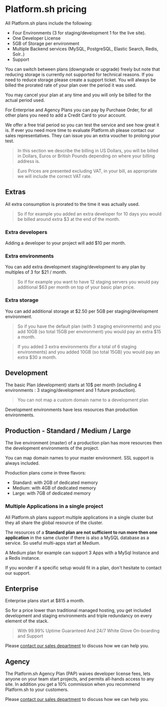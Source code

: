 # Platform.sh pricing

All Platform.sh plans include the following:

* Four Environments (3 for staging/development 1 for the live site).
* One Developer License
* 5GB of Storage per environment
* Multiple Backend services (MySQL, PostgreSQL, Elastic Search, Redis, Solr..)
* Support

You can switch between plans (downgrade or upgrade) freely but note that
reducing storage is currently not supported for technical reasons. If you need
to reduce storage please create a support ticket. You will always be billed the
prorated rate of your plan over the period it was used.

You may cancel your plan at any time and you will only be billed for the actual
period used.

For Enterprise and Agency Plans you can pay by Purchase Order, for all other
plans you need to add a Credit Card to your account.

We offer a free trial period so you can test the service and see how great it
is. If ever you need more time to evaluate Platform.sh please contact our sales
representatives. They can issue you an extra voucher to prolong your test.

> In this section we describe the billing in US Dollars, you will be billed in
> Dollars, Euros or British Pounds depending on where your billing address is.

> Euro Prices are presented excluding VAT, in your bill, as appropriate we will
> include the correct VAT rate.

## Extras

All extra consumption is prorated to the time it was actually used.

> So if for example you added an extra developer for 10 days you would be billed around  extra $3 at the end of the month.

### Extra developers

Adding a developer to your project will add $10 per month.

### Extra environments

You can add extra development staging/development to any plan by multiples of 3
for $21 / month.

> So if for example you want to have 12 staging servers you would pay additional $63 per month on top of your basic plan price.

### Extra storage

You can add additional storage at $2.50 per 5GB  per staging/development
environment.

>So if you have the default plan (with 3 staging environments) and you add 10GB (so total 15GB per environment) you would pay an extra $15 a month.

>If you added 3 extra environments (for a total of 6 staging environments) and you added 10GB (so total 15GB) you would pay an extra $30 a month.

## Development

The basic Plan (development) starts at 10$ per month (including 4 environments : 3 staging/development and 1 future production).

> You can not map a custom domain name to a development plan

Development environments have less resources than production environments.

## Production - Standard / Medium / Large

The live environment (master) of a production plan has more resources
then the development environments of the project.

You can map domain names to your master environment. SSL support is always
included.

Production plans come in three flavors:

* Standard: with 2GB of dedicated memory
* Medium: with 4GB of dedicated memory
* Large: with 7GB of dedicated memory

### Multiple Applications in a single project
All Platform.sh plans support multiple applications in a single cluster but
they all share the global resource of the cluster.

The resources of a **Standard plan are not sufficient to run more then one
application** in the same cluster if there is also a MySQL database as a service. So useful multi-apps start at Medium.

A Medium plan for example can support 3 Apps with a MySql Instance and a Redis
instance.

If you wonder if a specific setup would fit in a plan, don't hesitate to
contact our support.

## Enterprise

Enterprise plans start at $815 a month.

So for a price lower than traditional managed hosting, you get included
development and staging environments and triple redundancy on every element of
the stack.

> With 99.99% Uptime Guaranteed
> And 24/7 White Glove On-boarding and Support

Please [contact our sales department](https://platform.sh/contact/#form) to discuss how we can help you.

## Agency

The Platform.sh Agency Plan (PAP) waives developer license fees, lets anyone on your team start projects, and permits all-hands access to any site. In addition you get a 10% commission when you recommend Platform.sh to your customers.

Please [contact our sales department](https://platform.sh/contact/#form) to discuss how we can help you.
